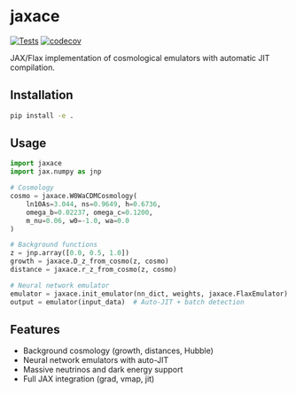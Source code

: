 # jaxace

[![Tests](https://github.com/CosmologicalEmulators/jaxace/actions/workflows/tests.yml/badge.svg)](https://github.com/CosmologicalEmulators/jaxace/actions/workflows/tests.yml)
[![codecov](https://codecov.io/gh/CosmologicalEmulators/jaxace/graph/badge.svg?token=8DGPCJR8KX)](https://codecov.io/gh/CosmologicalEmulators/jaxace)

JAX/Flax implementation of cosmological emulators with automatic JIT compilation.

## Installation

```bash
pip install -e .
```

## Usage

```python
import jaxace
import jax.numpy as jnp

# Cosmology
cosmo = jaxace.W0WaCDMCosmology(
    ln10As=3.044, ns=0.9649, h=0.6736,
    omega_b=0.02237, omega_c=0.1200,
    m_nu=0.06, w0=-1.0, wa=0.0
)

# Background functions
z = jnp.array([0.0, 0.5, 1.0])
growth = jaxace.D_z_from_cosmo(z, cosmo)
distance = jaxace.r_z_from_cosmo(z, cosmo)

# Neural network emulator
emulator = jaxace.init_emulator(nn_dict, weights, jaxace.FlaxEmulator)
output = emulator(input_data)  # Auto-JIT + batch detection
```

## Features

- Background cosmology (growth, distances, Hubble)
- Neural network emulators with auto-JIT
- Massive neutrinos and dark energy support
- Full JAX integration (grad, vmap, jit)
